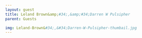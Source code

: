 ```yaml
---
layout: guest
title: Leland Brown&amp;#34;,&amp;#34;Darren W Pulsipher
parent: Guests

img: Leland-Brown&#34;,&#34;Darren-W-Pulsipher-thumbail.jpg
---
```






